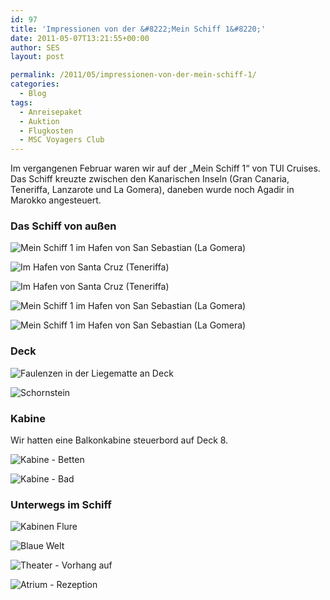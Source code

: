 ```yaml
---
id: 97
title: 'Impressionen von der &#8222;Mein Schiff 1&#8220;'
date: 2011-05-07T13:21:55+00:00
author: SES
layout: post

permalink: /2011/05/impressionen-von-der-mein-schiff-1/
categories:
  - Blog
tags:
  - Anreisepaket
  - Auktion
  - Flugkosten
  - MSC Voyagers Club
---
```

Im vergangenen Februar waren wir auf der &#8222;Mein Schiff 1&#8220; von TUI Cruises. Das Schiff kreuzte zwischen den Kanarischen Inseln (Gran Canaria, Teneriffa, Lanzarote und La Gomera), daneben wurde noch Agadir in Marokko angesteuert.

### Das Schiff von außen


![Mein Schiff 1 im Hafen von San Sebastian (La Gomera)](/assets/2011/05/550.jpg)

![Im Hafen von Santa Cruz (Teneriffa)](/assets/2011/05/292.jpg)

![Im Hafen von Santa Cruz (Teneriffa)](/assets/2011/05/291.jpg)

![Mein Schiff 1 im Hafen von San Sebastian (La Gomera)](/assets/2011/05/545.jpg)

![Mein Schiff 1 im Hafen von San Sebastian (La Gomera)](/assets/2011/05/396.jpg)

### Deck



![Faulenzen in der Liegematte an Deck](/assets/2011/05/105.jpg)

![Schornstein](/assets/2011/05/042.jpg)

### Kabine

Wir hatten eine Balkonkabine steuerbord auf Deck 8.

![Kabine - Betten](/assets/2011/05/057.jpg)

![Kabine - Bad](/assets/2011/05/060.jpg)

### Unterwegs im Schiff


![Kabinen Flure](/assets/2011/05/682.jpg)

![Blaue Welt](/assets/2011/05/269.jpg)

![Theater - Vorhang auf ](/assets/2011/05/172.jpg)

![Atrium - Rezeption](/assets/2011/05/154.jpg)
